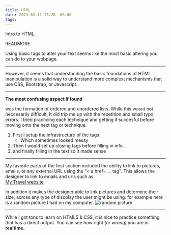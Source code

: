 ```yaml
---
title: HTML
date: 2013-03-11 15:28 -06:00
tags:
---
```


Intro to HTML


READMORE

<html>
  <head>
    <title>
      HTML basics
    </title>
  Using basic tags to alter your text seems like the most basic altering you can do to your webpage.<hr />
  </head>
  <body>
    However, it seems that understanding the basic foundations of HTML manipulation is a solid way to understand more complext mechanisms that use CSS, Bootstrap, or Javascript.<hr />
    </body>

  <p><strong>The most confusing aspect if found</strong><p>
    was the formation of ordered and unordered lists.
    While this wasnt not neccesarily difficult, It did trip me up with the repetition and small typo errors. I tried practicing each technique and getting it succesful before moving onto the next tag or technique.
    <ol>
      <li>First I setup the infrastructure of the tags
          <ul>
            <li> Which sometimes looked messy</li>
          </ul>
      <li>Then I would set up closing tags before filling in info.</Li>
      <li>and finally filling in the text so it made sense</Li>
    </ol><hr />

<p> My favorite parts of the first section included the ability to link to pictures, emails, or any external URL using the "< a href= ... tag". This allows the designer to link to emails and urls such as <br />
  <a href="http://www.nomadicknight.com" target="_blank">My Travel website</a></p>

  <p>In addition it makes the designer able to link pictures and determine their size, across any type of discplay the user might be using. for example here is a random picture I had on my computer.
    <img src="/images/my_images/Girl Rising.jpg" title="random picture" /> </p>

  <hr /> 

  <p>While I got tons to learn on HTML5 & CSS, it is nice to practice something that has a direct output. You can see how right <em>(or wrong)</em> you are in <strong>realtime.</strong></p>

</html>